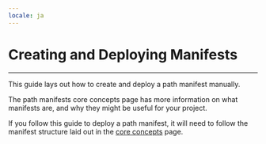 ```yaml
---
locale: ja
---
```

# Creating and Deploying Manifests

---

This guide lays out how to create and deploy a path manifest manually. 

The path manifests core concepts page has more information on what manifests are, and why they might be useful for your project. 

If you follow this guide to deploy a path manifest, it will need to follow the manifest structure laid out in the [core concepts](https://cookbook.arweave.dev/concepts/manifests.html) page.